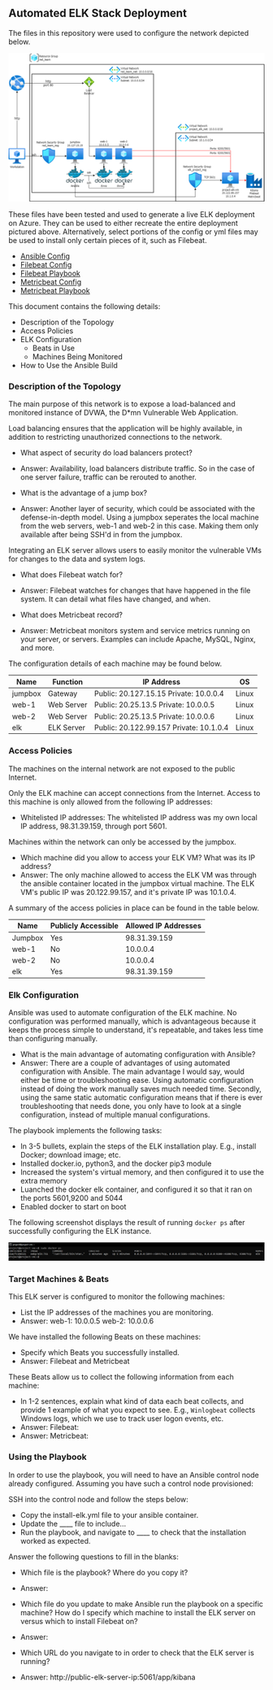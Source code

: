 ## Automated ELK Stack Deployment

The files in this repository were used to configure the network depicted below.

![](Diagrams/diagram.png)

These files have been tested and used to generate a live ELK deployment on Azure. They can be used to either recreate the entire deployment pictured above. Alternatively, select portions of the config or yml files may be used to install only certain pieces of it, such as Filebeat.

  - [Ansible Config](https://github.com/AnthonyMaret/project13/blob/main/Ansible/ansible.cfg)
  - [Filebeat Config](https://github.com/AnthonyMaret/project13/blob/main/Ansible/filebeat-config.yml)
  - [Filebeat Playbook](https://github.com/AnthonyMaret/project13/blob/main/Ansible/filebeat-playbook.yml)
  - [Metricbeat Config](https://github.com/AnthonyMaret/project13/blob/main/Ansible/metricbeat-config.yml)
  - [Metricbeat Playbook](https://github.com/AnthonyMaret/project13/blob/main/Ansible/metricbeat-playbook.yml)

This document contains the following details:
- Description of the Topology
- Access Policies
- ELK Configuration
  - Beats in Use
  - Machines Being Monitored
- How to Use the Ansible Build


### Description of the Topology

The main purpose of this network is to expose a load-balanced and monitored instance of DVWA, the D*mn Vulnerable Web Application.

Load balancing ensures that the application will be highly available, in addition to restricting unauthorized connections to the network.
- What aspect of security do load balancers protect?
- Answer: Availability, load balancers distribute traffic. So in the case of one server failure, traffic can be rerouted to another.

- What is the advantage of a jump box?
- Answer: Another layer of security, which could be associated with the defense-in-depth model. Using a jumpbox seperates the local machine from the web servers, web-1 and web-2 in this case. Making them only available after being SSH'd in from the jumpbox.

Integrating an ELK server allows users to easily monitor the vulnerable VMs for changes to the data and system logs.
- What does Filebeat watch for?
- Answer: Filebeat watches for changes that have happened in the file system. It can detail what files have changed, and when.

- What does Metricbeat record?
- Answer: Metricbeat monitors system and service metrics running on your server, or servers. Examples can include Apache, MySQL, Nginx, and more.

The configuration details of each machine may be found below.

| Name    | Function           |              IP Address                  |  OS   |
|---------|--------------------|------------------------------------------|-------|
| jumpbox | Gateway            | Public: 20.127.15.15  Private: 10.0.0.4  | Linux |
| web-1   | Web Server         | Public: 20.25.13.5    Private: 10.0.0.5  | Linux |
| web-2   | Web Server         | Public: 20.25.13.5    Private: 10.0.0.6  | Linux |
| elk     | ELK Server         | Public: 20.122.99.157 Private: 10.1.0.4  | Linux |

### Access Policies

The machines on the internal network are not exposed to the public Internet. 

Only the ELK machine can accept connections from the Internet. Access to this machine is only allowed from the following IP addresses:
- Whitelisted IP addresses: The whitelisted IP address was my own local IP address, 98.31.39.159, through port 5601.

Machines within the network can only be accessed by the jumpbox.
- Which machine did you allow to access your ELK VM? What was its IP address?
- Answer: The only machine allowed to access the ELK VM was through the ansible container located in the jumpbox virtual machine. The ELK VM's public IP was 20.122.99.157, and it's private IP was 10.1.0.4.

A summary of the access policies in place can be found in the table below.

| Name          | Publicly Accessible | Allowed IP Addresses |
|---------------|---------------------|----------------------|
| Jumpbox       | Yes                 | 98.31.39.159         |
| web-1         | No                  | 10.0.0.4             |
| web-2         | No                  | 10.0.0.4             |
| elk           | Yes                 | 98.31.39.159         |
### Elk Configuration

Ansible was used to automate configuration of the ELK machine. No configuration was performed manually, which is advantageous because it keeps the process simple to understand, it's repeatable, and takes less time than configuring manually.
- What is the main advantage of automating configuration with Ansible?
- Answer: There are a couple of advantages of using automated configuration with Ansible. The main advantage I would say, would either be time or troubleshooting ease. Using automatic configuration instead of doing the work manually saves much needed time. Secondly, using the same static automatic configuration means that if there is ever troubleshooting that needs done, you only have to look at a single configuration, instead of multiple manual configurations. 

The playbook implements the following tasks:
- In 3-5 bullets, explain the steps of the ELK installation play. E.g., install Docker; download image; etc.
- Installed docker.io, python3, and the docker pip3 module
- Increased the system's virtual memory, and then configured it to use the extra memory 
- Luanched the docker elk container, and configured it so that it ran on the ports 5601,9200 and 5044
- Enabled docker to start on boot

The following screenshot displays the result of running `docker ps` after successfully configuring the ELK instance.

![](Progress-Screenshots/elk-container-created.PNG)

### Target Machines & Beats
This ELK server is configured to monitor the following machines:
- List the IP addresses of the machines you are monitoring.
-  Answer: web-1: 10.0.0.5 web-2: 10.0.0.6

We have installed the following Beats on these machines:
- Specify which Beats you successfully installed.
-  Answer: Filebeat and Metricbeat

These Beats allow us to collect the following information from each machine:
- In 1-2 sentences, explain what kind of data each beat collects, and provide 1 example of what you expect to see. E.g., `Winlogbeat` collects Windows logs, which we use to track user logon events, etc.
- Answer: Filebeat:
- Answer: Metricbeat:

### Using the Playbook
In order to use the playbook, you will need to have an Ansible control node already configured. Assuming you have such a control node provisioned: 

SSH into the control node and follow the steps below:
- Copy the install-elk.yml file to your ansible container.
- Update the ____ file to include...
- Run the playbook, and navigate to ____ to check that the installation worked as expected.

Answer the following questions to fill in the blanks:
- Which file is the playbook? Where do you copy it?
- Answer:

- Which file do you update to make Ansible run the playbook on a specific machine? How do I specify which machine to install the ELK server on versus which to install Filebeat on?
- Answer:

- Which URL do you navigate to in order to check that the ELK server is running?
- Answer: http://public-elk-server-ip:5061/app/kibana

